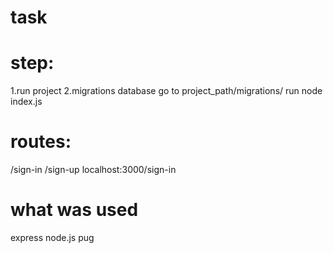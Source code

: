 # task

# step:
1.run project
2.migrations database
  go to project_path/migrations/
  run node index.js
  
# routes:

/sign-in
/sign-up
localhost:3000/sign-in

# what was used
express
node.js
pug

